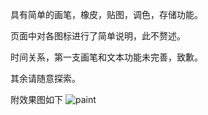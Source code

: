 具有简单的画笔，橡皮，贴图，调色，存储功能。

页面中对各图标进行了简单说明，此不赘述。

时间关系，第一支画笔和文本功能未完善，致歉。

其余请随意探索。

附效果图如下
![paint](https://user-images.githubusercontent.com/90584636/138595800-da480095-5f3d-416a-9049-b29a1daa741b.jpg)
